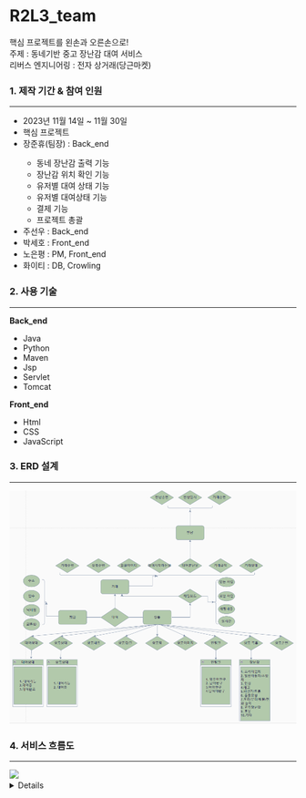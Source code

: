 # R2L3_team
핵심 프로젝트를 왼손과 오른손으로!<br>
주제 : 동네기반 중고 장난감 대여 서비스<br>
리버스 엔지니어링 : 전자 상거래(당근마켓)<br>

<h3>1. 제작 기간 & 참여 인원</h3>
<hr>
<ul>
  <li>
    2023년 11월 14일 ~ 11월 30일
  </li>
  <li>
    핵심 프로젝트
  </li>
  <li>장준휴(팀장) : Back_end</li>
        <ul>
        <li>동네 장난감 출력 기능</li>
        <li>장난감 위치 확인 기능</li>
        <li>유저별 대여 상태 기능</li>
        <li>유저별 대여상태 기능</li>
        <li>결제 기능</li>
        <li>프로젝트 총괄</li>
      </ul>
  <li>주선우 : Back_end</li>
  <li>박세호 : Front_end</li>
  <li>노은평 : PM, Front_end</li>
  <li>화이티 : DB, Crowling</li>
</ul>

<h3>2. 사용 기술</h3>
<hr>
<b>Back_end</b>
<ul>
  <li>Java</li>
  <li>Python</li>
  <li>Maven</li>
  <li>Jsp</li>
  <li>Servlet</li>
  <li>Tomcat</li>
</ul>
<b>Front_end</b>
<ul>
  <li>Html</li>
  <li>CSS</li>
  <li>JavaScript</li>
</ul>

<h3>3. ERD 설계</h3>
<hr>
<img src = "https://github.com/2023-SMHRD-IS-BigData2/R2L3_team/blob/main/ToyConn_pro/src/main/webapp/images/erd.png">

<h3> 4. 서비스 흐름도</h3>
<hr>
<img src="https://github.com/2023-SMHRD-IS-BigData2/R2L3_team/assets/145408166/a479a9a4-e9f9-45b8-8cee-0ca711df9e01">
<details>
<img src="https://github.com/2023-SMHRD-IS-BigData2/R2L3_team/assets/145408166/d08e8b9f-3361-4872-9c60-2db0ccb7d994">
</details>

